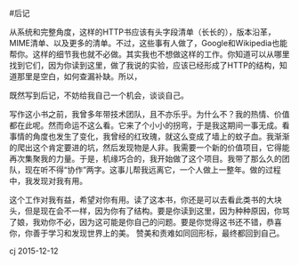 #后记

从系统和完整角度，这样的HTTP书应该有头字段清单（长长的），版本沿革，MIME清单、以及更多的清单。不过，这些事有人做了，Google和Wikipedia也能帮你。这样的细节我也就不必做。其实我也不想做这样的工作。你知道可以从哪里找到它们，因为你读到这里，做了我说的实验，应该已经形成了HTTP的结构，知道那里是空白，如何查漏补缺。所以，

既然写到后记，不妨给我自己一个机会，谈谈自己。

写作这小书之前，我曾多年带技术团队，且不亦乐乎。为什么不？我的热情、价值都在此呢。然而命运不这么看。它来了个小小的拐弯，于是我这期间一事无成。看事情的角度也发生了变化，我曾经的红玫瑰，就这么变成了墙上的蚊子血。我渐渐的爬出这个肯定要进的坑，然后发现物是人非。我需要一个新的价值项目，它得能再次集聚我的力量。于是，机缘巧合的，我开始做了这个项目。我带了那么久的团队，现在听不得“协作”两字。这事儿帮我远离它，一个人做上一整年。做的过程中，我发现对我有用。

这个工作对我有益，希望对你有用。读了这本书，你还是可以去看此类书的大块头，但是现在会不一样，因为你有了结构。要是你读到这里，因为种种原因，你骂了娘，我劝你不必，因为这可能是你自己的问题。要是你觉得这书还不错，恭喜你，你善于学习和发现世界上的美。
赞美和责难如同回形标，最终都回到自己。	

cj
2015-12-12